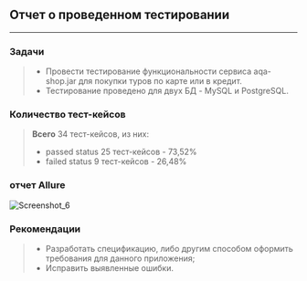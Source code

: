 ## Отчет о проведенном тестировании
____________________________________________
### Задачи
>- Провести тестирование функциональности сервиса aqa-shop.jar для покупки туров по карте или в кредит.
>- Тестирование проведено для двух БД - MySQL и PostgreSQL.

### Количество тест-кейсов
>**Всего** 34 тест-кейсов, из них:
>- passed status 25 тест-кейсов - 73,52%
>- failed status 9 тест-кейсов - 26,48%

### отчет Allure

![Screenshot_6](https://user-images.githubusercontent.com/107053785/216322753-a6a570cf-0a67-4ba3-b7e8-a4fe96b4b66c.png)




### Рекомендации
>- Разработать спецификацию, либо другим способом оформить требования для данного приложения;
>- Исправить выявленные ошибки.
